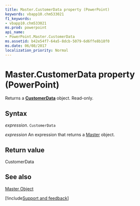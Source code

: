 ```yaml
---
title: Master.CustomerData property (PowerPoint)
keywords: vbapp10.chm533021
f1_keywords:
- vbapp10.chm533021
ms.prod: powerpoint
api_name:
- PowerPoint.Master.CustomerData
ms.assetid: b42e54f7-64a5-8dcb-5079-6d6ffe8b18f0
ms.date: 06/08/2017
localization_priority: Normal
---
```



# Master.CustomerData property (PowerPoint)

Returns a  **[CustomerData](PowerPoint.CustomerData.md)** object. Read-only.


## Syntax

_expression_. `CustomerData`

 _expression_ An expression that returns a [Master](PowerPoint.Master.md) object.


## Return value

CustomerData


## See also


[Master Object](PowerPoint.Master.md)

[!include[Support and feedback](~/includes/feedback-boilerplate.md)]